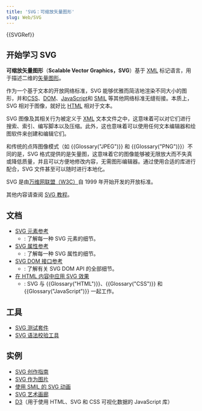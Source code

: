 ```yaml
---
title: 'SVG：可缩放矢量图形'
slug: Web/SVG
---
```

{{SVGRef}}

## 开始学习 SVG

**可缩放矢量图形**（**Scalable Vector Graphics，SVG**）基于 [XML](/zh-CN/docs/Web/XML) 标记语言，用于描述二维的[矢量图形](https://zh.wikipedia.org/wiki/矢量图形)。

作为一个基于文本的开放网络标准，SVG 能够优雅而简洁地渲染不同大小的图形，并和[CSS](/zh-CN/docs/Learn/CSS)、[DOM](/zh-CN/docs/Web/API/Document_Object_Model)、[JavaScript](/zh-CN/docs/Web/JavaScript)和 [SMIL](/zh-CN/docs/Web/SVG/SVG_animation_with_SMIL) 等其他网络标准无缝衔接。本质上，SVG 相对于图像，就好比 [HTML](/zh-CN/docs/Web/HTML) 相对于文本。

SVG 图像及其相关行为被定义于 [XML](/zh-CN/docs/Web/XML/XML_Introduction) 文本文件之中，这意味着可以对它们进行搜索、索引、编写脚本以及压缩。此外，这也意味着可以使用任何文本编辑器和绘图软件来创建和编辑它们。

和传统的点阵图像模式（如 {{Glossary("JPEG")}} 和 {{Glossary("PNG")}}）不同的是，SVG 格式提供的是矢量图，这意味着它的图像能够被无限放大而不失真或降低质量，并且可以方便地修改内容，无需图形编辑器。通过使用合适的库进行配合，SVG 文件甚至可以随时进行本地化。

SVG 是由[万维网联盟（W3C）](https://www.w3.org/)自 1999 年开始开发的开放标准。

其他内容请查阅 [SVG 教程](/zh-CN/docs/Web/SVG/Tutorial)。

## 文档

- [SVG 元素参考](/zh-CN/docs/Web/SVG/Element)
  - : 了解每一种 SVG 元素的细节。
- [SVG 属性参考](/zh-CN/docs/Web/SVG/Attribute)
  - : 了解每一种 SVG 属性的细节。
- [SVG DOM 接口参考](/zh-CN/docs/Web/API/Document_Object_Model#svg_接口)
  - : 了解有关 SVG DOM API 的全部细节。
- [在 HTML 内容中应用 SVG 效果](/zh-CN/docs/Web/SVG/Applying_SVG_effects_to_HTML_content)
  - : SVG 与 {{Glossary("HTML")}}、{{Glossary("CSS")}} 和 {{Glossary("JavaScript")}} 一起工作。

## 工具

- [SVG 测试套件](https://github.com/w3c/svgwg/wiki/Testing)
- [SVG 语法校验工具](https://validator.w3.org/#validate_by_input)

## 实例

- [SVG 创作指南](https://jwatt.org/svg/authoring/)
- [SVG 作为图片](/zh-CN/docs/Web/SVG/SVG_as_an_Image)
- [使用 SMIL 的 SVG 动画](/zh-CN/docs/Web/SVG/SVG_animation_with_SMIL)
- [SVG 艺术画廊](https://www1.plurib.us/svg_gallery/)
- [D3](https://d3js.org/)（用于使用 HTML、SVG 和 CSS 可视化数据的 JavaScript 库）
